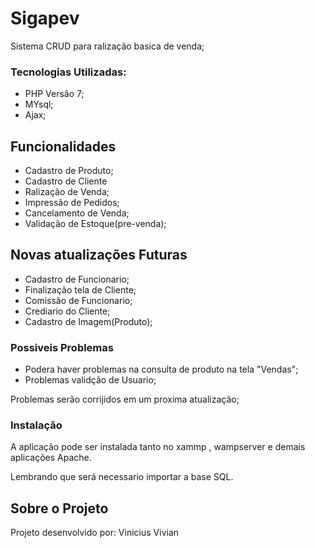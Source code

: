 # Sigapev
Sistema CRUD para ralização basica de venda;
### Tecnologias Utilizadas:
 - PHP Versão 7;
 - MYsql;
 - Ajax;
 
 ## Funcionalidades
  - Cadastro de Produto;
  - Cadastro de Cliente
  - Ralização de Venda;
  - Impressão de Pedidos;
  - Cancelamento de Venda;
  - Validação de Estoque(pre-venda);

##  Novas atualizações Futuras

  - Cadastro de Funcionario;
  - Finalização tela de Cliente;
  - Comissão de Funcionario;
  - Crediario do Cliente;
  - Cadastro de Imagem(Produto);

### Possiveis Problemas

* Podera haver problemas na consulta de produto na tela "Vendas";
* Problemas validção de Usuario;

Problemas serão corrijidos em um proxima atualização;
### Instalação

A aplicação pode ser instalada tanto no xammp , wampserver e demais aplicações Apache.

Lembrando que será necessario importar a base SQL.

Sobre o Projeto
----

Projeto desenvolvido por: Vinicius Vivian